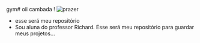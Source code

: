 gym# oii cambada !
![prazer](https://media4.giphy.com/media/v1.Y2lkPTc5MGI3NjExejllNGtobnFha3d6a2tyMjd2aWJlMzUxODZvbDVkeTJpcjJzNW16ayZlcD12MV9pbnRlcm5hbF9naWZfYnlfaWQmY3Q9Zw/H3YVOci4pyQx3THHAV/giphy.webp)
* esse será meu repositório
* Sou aluna do professor Richard. Esse será meu repositório para guardar meus projetos...
